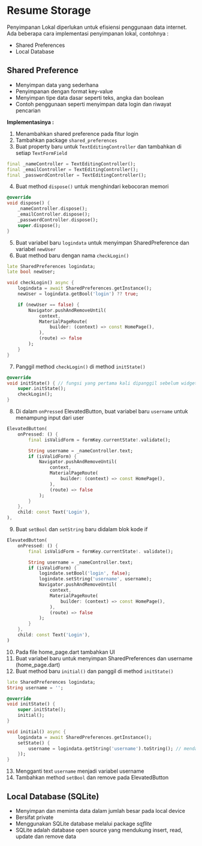 # Resume Storage

Penyimpanan Lokal diperlukan untuk efisiensi penggunaan data internet. Ada beberapa cara implementasi penyimpanan lokal, contohnya :
- Shared Preferences
- Local Database

## Shared Preference
- Menyimpan data yang sederhana
- Penyimpanan dengan format key-value
- Menyimpan tipe data dasar seperti teks, angka dan boolean
- Contoh penggunaan seperti menyimpan data login dan riwayat pencarian

**Implementasinya :**
1. Menambahkan shared preference pada fitur login
2. Tambahkan package `shared_preferences`
3. Buat property baru untuk `TextEditingController` dan tambahkan di setiap `TextFormField`

```dart
final _nameController = TextEditingController();
final _emailController = TextEditingController();
final _passwordController = TextEditingController();
```

4. Buat method `dispose()` untuk menghindari kebocoran memori

```dart
@override
void dispose() {
    _nameController.dispose();
    _emailController.dispose();
    _passwordController.dispose();
    super.dispose();
}
```

5. Buat variabel baru `logindata` untuk menyimpan SharedPreference dan variabel `newUser`
6. Buat method baru dengan nama `checkLogin()`

```dart
late SharedPreferences logindata;
late bool newUser;
```

```dart
void checkLogin() async {
    logindata = await SharedPreferences.getInstance();
    newUser = logindata.getBool('login') ?? true;

    if (newUser == false) {
        Navigator.pushAndRemoveUntil(
            context, 
            MaterialPageRoute(
                builder: (context) => const HomePage(),
            ),
            (route) => false
        );
    }
}
```

7. Panggil method `checkLogin()` di method `initState()`

```dart
@override
void initState() { // fungsi yang pertama kali dipanggil sebelum widget tree dibangun
    super.initState();
    checkLogin();
}
```

8. Di dalam `onPressed` ElevatedButton, buat variabel baru `username` untuk menampung input dari user

```dart
ElevatedButton(
    onPressed: () {
        final isValidForm = formKey.currentState!.validate();

        String username = _nameController.text;
        if (isValidForm) {
            Navigator.pushAndRemoveUntil(
                context, 
                MaterialPageRoute(
                    builder: (context) => const HomePage(),
                ),
                (route) => false
            );
        }
    },
    child: const Text('Login'),
),
```

9. Buat `setBool` dan `setString` baru didalam blok kode if

```dart
ElevatedButton(
    onPressed: () {
        final isValidForm = formKey.currentState!. validate();

        String username = _nameController.text;
        if (isValidForm) {
            logindate.setBool('login', false);
            logindate.setString('username', username);
            Navigator.pushAndRemoveUntil(
                context,
                MaterialPageRoute(
                    builder: (context) => const HomePage(),
                ),
                (route) => false
            );
        }
    },
    child: const Text('Login'),
)
```

10. Pada file home_page.dart tambahkan UI
11. Buat variabel baru untuk menyimpan SharedPreferences dan username (home_page.dart)
12. Buat method baru `initial()` dan panggil di method `initState()`

```dart
late SharedPreferences logindata;
String username = '';
```

```dart
@override
void initState() {
    super.initState();
    initial();
}

void initial() async {
    logindata = await SharedPreferences.getInstance();
    setState() {
        username = logindata.getString('username').toString(); // mendapatkan value dari key username
    });
}
```

13. Mengganti text `username` menjadi variabel username
14. Tambahkan method `setBool` dan remove pada ElevatedButton

## Local Database (SQLite)
- Menyimpan dan meminta data dalam jumlah besar pada local device
- Bersifat private
- Menggunakan SQLite database melalui package *sqflite*
- SQLite adalah database open source yang mendukung insert, read, update dan remove data